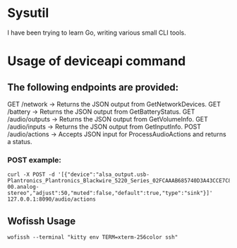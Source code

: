 # Sysutil

I have been trying to learn Go, writing various small CLI tools.

# Usage of deviceapi command

## The following endpoints are provided:

GET /network → Returns the JSON output from GetNetworkDevices.
GET /battery → Returns the JSON output from GetBatteryStatus.
GET /audio/outputs → Returns the JSON output from GetVolumeInfo.
GET /audio/inputs → Returns the JSON output from GetInputInfo.
POST /audio/actions → Accepts JSON input for ProcessAudioActions and returns a status.

### POST example:

```
curl -X POST -d '[{"device":"alsa_output.usb-Plantronics_Plantronics_Blackwire_5220_Series_02FCAAAB685740D3A43CCE7C8DF13E03-00.analog-stereo","adjust":50,"muted":false,"default":true,"type":"sink"}]' 127.0.0.1:8090/audio/actions
```

## Wofissh Usage

`wofissh --terminal "kitty env TERM=xterm-256color ssh"`
